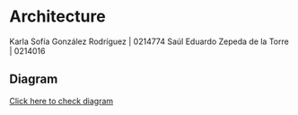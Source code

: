 # Architecture
Karla Sofía González Rodríguez | 0214774
Saúl Eduardo Zepeda de la Torre | 0214016

## Diagram
[Click here to check diagram](https://drive.google.com/file/d/1KxcEvPwiXU-4VdN9tYcHLPimCb7K3Wmu/view?usp=sharing)
